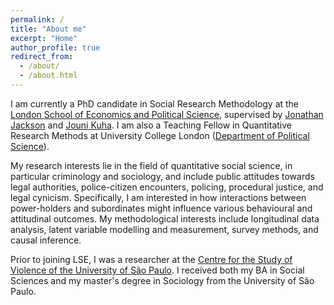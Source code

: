 ```yaml
---
permalink: /
title: "About me"
excerpt: "Home"
author_profile: true
redirect_from: 
  - /about/
  - /about.html
---
```


I am currently a PhD candidate in Social Research Methodology at the [London School of Economics and Political Science](http://www.lse.ac.uk/methodology), supervised by [Jonathan Jackson](http://www.lse.ac.uk/Methodology/People/Academic-Staff/Jonathan-Jackson/Jonathan-Jackson) and [Jouni Kuha](http://www.lse.ac.uk/Statistics/People/Dr-Jouni-Kuha). I am also a Teaching Fellow in Quantitative Research Methods at University College London ([Department of Political Science](https://www.ucl.ac.uk/political-science)).

My research interests lie in the field of quantitative social science, in particular criminology and sociology, and include public attitudes towards legal authorities, police-citizen encounters, policing, procedural justice, and legal cynicism. Specifically, I am interested in how interactions between power-holders and subordinates might influence various behavioural and attitudinal outcomes. My methodological interests include longitudinal data analysis, latent variable modelling and measurement, survey methods, and causal inference.

Prior to joining LSE, I was a researcher at the [Centre for the Study of Violence of the University of São Paulo](http://english.nevusp.org). I received both my BA in Social Sciences and my master's degree in Sociology from the University of São Paulo.


